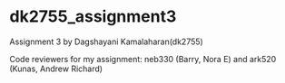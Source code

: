 # dk2755_assignment3
Assignment 3 by Dagshayani Kamalaharan(dk2755)

Code reviewers for my assignment: neb330 (Barry, Nora E) and ark520 (Kunas, Andrew Richard)
